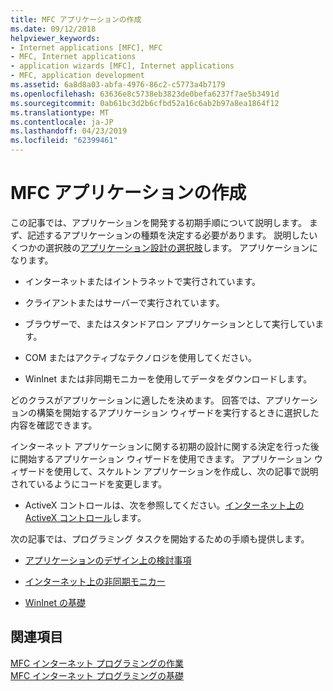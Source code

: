 ```yaml
---
title: MFC アプリケーションの作成
ms.date: 09/12/2018
helpviewer_keywords:
- Internet applications [MFC], MFC
- MFC, Internet applications
- application wizards [MFC], Internet applications
- MFC, application development
ms.assetid: 6a8d8a03-abfa-4976-86c2-c5773a4b7179
ms.openlocfilehash: 63636e8c5738eb3823de0befa6237f7ae5b3491d
ms.sourcegitcommit: 0ab61bc3d2b6cfbd52a16c6ab2b97a8ea1864f12
ms.translationtype: MT
ms.contentlocale: ja-JP
ms.lasthandoff: 04/23/2019
ms.locfileid: "62399461"
---
```

# <a name="writing-mfc-applications"></a>MFC アプリケーションの作成

この記事では、アプリケーションを開発する初期手順について説明します。 まず、記述するアプリケーションの種類を決定する必要があります。 説明したいくつかの選択肢の[アプリケーション設計の選択肢](../mfc/application-design-choices.md)します。 アプリケーションになります。

- インターネットまたはイントラネットで実行されています。

- クライアントまたはサーバーで実行されています。

- ブラウザーで、またはスタンドアロン アプリケーションとして実行しています。

- COM またはアクティブなテクノロジを使用してください。

- WinInet または非同期モニカーを使用してデータをダウンロードします。

どのクラスがアプリケーションに適したを決めます。 回答では、アプリケーションの構築を開始するアプリケーション ウィザードを実行するときに選択した内容を確認できます。

インターネット アプリケーションに関する初期の設計に関する決定を行った後に開始するアプリケーション ウィザードを使用できます。 アプリケーション ウィザードを使用して、スケルトン アプリケーションを作成し、次の記事で説明されているようにコードを変更します。

- ActiveX コントロールは、次を参照してください。[インターネット上の ActiveX コントロール](../mfc/activex-controls-on-the-internet.md)します。

次の記事では、プログラミング タスクを開始するための手順も提供します。

- [アプリケーションのデザイン上の検討事項](../mfc/application-design-choices.md)

- [インターネット上の非同期モニカー](../mfc/asynchronous-monikers-on-the-internet.md)

- [WinInet の基礎](../mfc/wininet-basics.md)

## <a name="see-also"></a>関連項目

[MFC インターネット プログラミングの作業](../mfc/mfc-internet-programming-tasks.md)<br/>
[MFC インターネット プログラミングの基礎](../mfc/mfc-internet-programming-basics.md)
